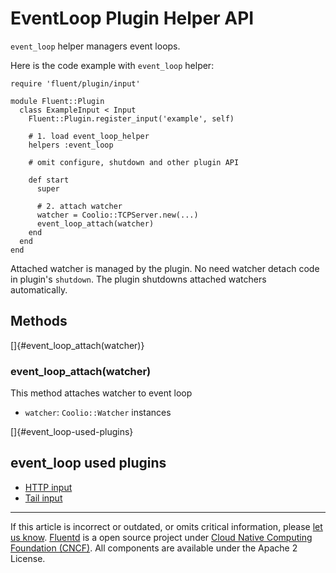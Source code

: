 # EventLoop Plugin Helper API

`event_loop` helper managers event loops.

Here is the code example with `event_loop` helper:

``` {.CodeRay}
require 'fluent/plugin/input'

module Fluent::Plugin
  class ExampleInput < Input
    Fluent::Plugin.register_input('example', self)

    # 1. load event_loop_helper
    helpers :event_loop

    # omit configure, shutdown and other plugin API

    def start
      super

      # 2. attach watcher
      watcher = Coolio::TCPServer.new(...)
      event_loop_attach(watcher)
    end
  end
end
```

Attached watcher is managed by the plugin. No need watcher detach code
in plugin's `shutdown`. The plugin shutdowns attached watchers
automatically.


## Methods

[]{#event_loop_attach(watcher)}

### event\_loop\_attach(watcher)

This method attaches watcher to event loop

-   `watcher`: `Coolio::Watcher` instances

[]{#event_loop-used-plugins}

## event\_loop used plugins

-   [HTTP input](/articles/in_http.md)
-   [Tail input](/articles/in_tail.md)


------------------------------------------------------------------------

If this article is incorrect or outdated, or omits critical information,
please [let us know](https://github.com/fluent/fluentd-docs/issues?state=open).
[Fluentd](http://www.fluentd.org/) is a open source project under [Cloud
Native Computing Foundation (CNCF)](https://cncf.io/). All components
are available under the Apache 2 License.
